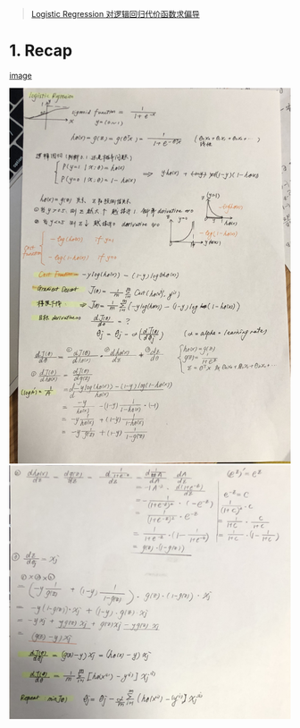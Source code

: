 >[Logistic Regression 对逻辑回归代价函数求偏导](https://cuijiahua.com/blog/2017/11/ml_6_logistic_1.html)

# 1. Recap
[image](https://wx3.sinaimg.cn/mw1024/0074cDOyly1gcesrpowsyj30u015tb29.jpg)

![image](./imgs/logistic_derivative1.jpeg)
![image](./imgs/logistic_derivative2.jpeg)

